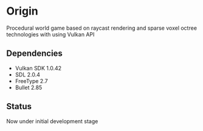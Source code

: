 # Origin
Procedural world game based on raycast rendering and sparse voxel octree technologies with using Vulkan API

## Dependencies
- Vulkan SDK 1.0.42
- SDL 2.0.4
- FreeType 2.7
- Bullet 2.85

## Status
Now under initial development stage
